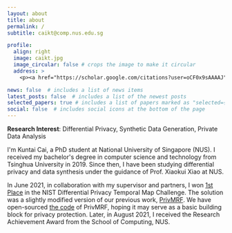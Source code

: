 ```yaml
---
layout: about
title: about
permalink: /
subtitle: caikt@comp.nus.edu.sg

profile:
  align: right
  image: caikt.jpg
  image_circular: false # crops the image to make it circular
  address: >
    <p><a href="https://scholar.google.com/citations?user=oCF0x9sAAAAJ">Google Scholar Page </a></p>

news: false  # includes a list of news items
latest_posts: false  # includes a list of the newest posts
selected_papers: true # includes a list of papers marked as "selected={true}"
social: false  # includes social icons at the bottom of the page
---
```


**Research Interest**: Differential Privacy, Synthetic Data Generation, Private Data Analysis

I'm Kuntai Cai, a PhD student at National University of Singapore (NUS). I received my bachelor's degree in computer science and technology from Tsinghua University in 2019. Since then, I have been studying differential privacy and data synthesis under the guidance of Prof. Xiaokui Xiao at NUS.

In June 2021, in collaboration with my supervisor and partners, I won [1st Place](https://drivendata.co/blog/differential-privacy-winners-sprint3/) in the NIST Differential Privacy Temporal Map Challenge. The solution was a slightly modified version of our previous work, [PrivMRF](https://dl.acm.org/doi/abs/10.14778/3476249.3476272). We have open-sourced [the code](https://github.com/caicre/PrivMRF) of PrivMRF, hoping it may serve as a basic building block for privacy protection. Later, in August 2021, I received the Research Achievement Award from the School of Computing, NUS.
